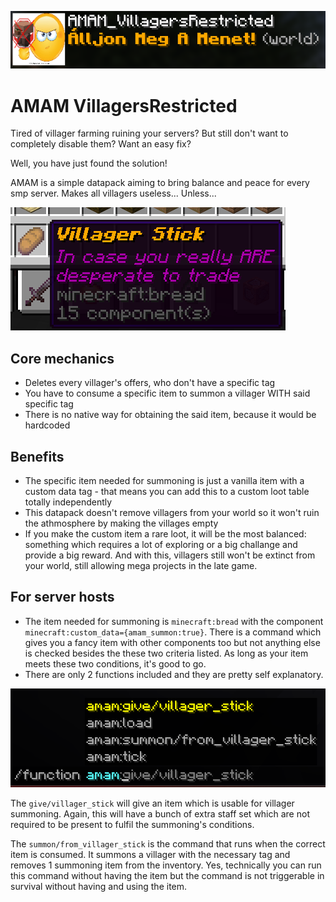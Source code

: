 ![Logo](https://raw.githubusercontent.com/RTamaasP/AMAM_VillagersRestricted/refs/heads/main/README%20img/1.png)

# AMAM VillagersRestricted

Tired of villager farming ruining your servers? But still don't want to completely disable them? Want an easy fix?

Well, you have just found the solution!

AMAM is a simple datapack aiming to bring balance and peace for every smp server. Makes all villagers useless... Unless...

![Logo](https://raw.githubusercontent.com/RTamaasP/AMAM_VillagersRestricted/refs/heads/main/README%20img/2.png)

## Core mechanics

- Deletes every villager's offers, who don't have a specific tag
- You have to consume a specific item to summon a villager WITH said specific tag
- There is no native way for obtaining the said item, because it would be hardcoded

## Benefits

- The specific item needed for summoning is just a vanilla item with a custom data tag - that means you can add this to a custom loot table totally independently
- This datapack doesn't remove villagers from your world so it won't ruin the athmosphere by making the villages empty
- If you make the custom item a rare loot, it will be the most balanced: something which requires a lot of exploring or a big challange and provide a big reward. And with this, villagers still won't be extinct from your world, still allowing mega projects in the late game.

## For server hosts

- The item needed for summoning is `minecraft:bread` with the component `minecraft:custom_data={amam_summon:true}`. There is a command which gives you a fancy item with other components too but not anything else is checked besides the these two criteria listed. As long as your item meets these two conditions, it's good to go.
- There are only 2 functions included and they are pretty self explanatory.

![Logo](https://raw.githubusercontent.com/RTamaasP/AMAM_VillagersRestricted/refs/heads/main/README%20img/3.png)

The `give/villager_stick` will give an item which is usable for villager summoning. Again, this will have a bunch of extra staff set which are not required to be present to fulfil the summoning's conditions.

The `summon/from_villager_stick` is the command that runs when the correct item is consumed. It summons a villager with the necessary tag and removes 1 summoning item from the inventory. Yes, technically you can run this command without having the item but the command is not triggerable in survival without having and using the item.